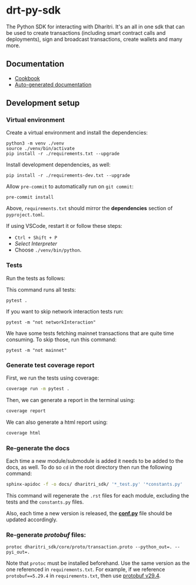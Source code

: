 # drt-py-sdk

The Python SDK for interacting with Dharitri. It's an all in one sdk that can be used to create transactions (including smart contract calls and deployments), sign and broadcast transactions, create wallets and many more.

## Documentation

- [Cookbook](./examples/v1.ipynb)
- [Auto-generated documentation](https://TerraDharitri.github.io/drt-py-sdk/)

## Development setup

### Virtual environment

Create a virtual environment and install the dependencies:

```
python3 -m venv ./venv
source ./venv/bin/activate
pip install -r ./requirements.txt --upgrade
```

Install development dependencies, as well:

```
pip install -r ./requirements-dev.txt --upgrade
```

Allow `pre-commit` to automatically run on `git commit`:
```
pre-commit install
```

Above, `requirements.txt` should mirror the **dependencies** section of `pyproject.toml`.

If using VSCode, restart it or follow these steps:
 - `Ctrl + Shift + P`
 - _Select Interpreter_
 - Choose `./venv/bin/python`.

### Tests

Run the tests as follows:

This command runs all tests:
```
pytest .
```

If you want to skip network interaction tests run:
```
pytest -m "not networkInteraction"
```

We have some tests fetching mainnet transactions that are quite time consuming. To skip those, run this command:
```
pytest -m "not mainnet"
```

### Generate test coverage report

First, we run the tests using coverage:
```sh
coverage run -m pytest .
```

Then, we can generate a report in the terminal using:
```sh
coverage report
```

We can also generate a html report using:
```sh
coverage html
```

### Re-generate the docs

Each time a new module/submodule is added it needs to be added to the docs, as well. To do so `cd` in the root directory then run the following command:
```bash
sphinx-apidoc -f -o docs/ dharitri_sdk/ '*_test.py' '*constants.py'
```

This command will regenerate the `.rst` files for each module, excluding the tests and the `constants.py` files.

Also, each time a new version is released, the [**conf.py**](/docs/conf.py) file should be updated accordingly.

### Re-generate _protobuf_ files:

```
protoc dharitri_sdk/core/proto/transaction.proto --python_out=. --pyi_out=.
```

Note that `protoc` must be installed beforehand. Use the same version as the one referenced in `requirements.txt`. For example, if we reference `protobuf==5.29.4` in `requirements.txt`, then use [protobuf v29.4](https://github.com/protocolbuffers/protobuf/releases/tag/v29.4).
